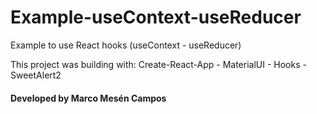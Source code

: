 # Example-useContext-useReducer

Example to use React hooks (useContext - useReducer)

This project was building with:
Create-React-App - MaterialUI - Hooks - SweetAlert2

#### Developed by Marco Mesén Campos
